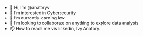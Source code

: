 - 👋 Hi, I’m @anatoryv
- 👀 I’m interested in Cybersecurity
- 🌱 I’m currently learning law
- 💞️ I’m looking to collaborate on anything to explore data analysis
- 📫 How to reach me vis linkedin, Ivy Anatory.

<!---
anatoryv/anatoryv is a ✨ special ✨ repository because its `README.md` (this file) appears on your GitHub profile.
You can click the Preview link to take a look at your changes.
--->
